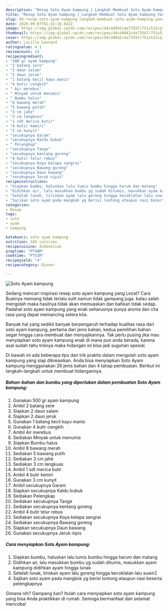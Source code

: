 ```yaml
---
description: "Resep Soto Ayam kampung | Langkah Membuat Soto Ayam kampung Yang Enak Dan Mudah"
title: "Resep Soto Ayam kampung | Langkah Membuat Soto Ayam kampung Yang Enak Dan Mudah"
slug: 94-resep-soto-ayam-kampung-langkah-membuat-soto-ayam-kampung-yang-enak-dan-mudah
date: 2020-09-07T01:41:18.642Z
image: https://img-global.cpcdn.com/recipes/d4cdd042c4a73597/751x532cq70/soto-ayam-kampung-foto-resep-utama.jpg
thumbnail: https://img-global.cpcdn.com/recipes/d4cdd042c4a73597/751x532cq70/soto-ayam-kampung-foto-resep-utama.jpg
cover: https://img-global.cpcdn.com/recipes/d4cdd042c4a73597/751x532cq70/soto-ayam-kampung-foto-resep-utama.jpg
author: Lucille Leonard
ratingvalue: 4.1
reviewcount: 14
recipeingredient:
- "500 gr ayam kampung"
- "2 batang sere"
- "2 daun salam"
- "2 daun jeruk"
- "1 batang kecil kayu manis"
- "4 butir cengkih"
- " Air merebus"
- " Minyak untuk menumis"
- " Bumbu halus"
- "8 bawang merah"
- "5 bawang putih"
- "3 cm jahe"
- "3 cm lengkuas"
- "1 sdt merica butir"
- "4 butir kemiri"
- "3 cm kunyit"
- "secukupnya Garam"
- "secukupnya Kaldu bubuk"
- " Pelengkap"
- "secukupnya Taoge"
- "secukupnya kentang goreng"
- "4 butir telur rebus"
- "secukupnya Koya kelapa sangrai"
- "secukupnya Bawang goreng"
- "secukupnya Daun bawang"
- "secukupnya Jeruk nipis"
recipeinstructions:
- "Siapkan bumbu, haluskan lalu tumis bumbu hingga harum dan matang"
- "Didihkan air, lalu masukkan bumbu yg sudah ditumis, masukkan ayam kampung didihkan ayam hingga lunak"
- "Setelah lunak, tiriskan ayam lalu goreng hingga kecoklatan lalu suwir2"
- "Sajikan soto ayam pada mangkok yg berisi lontong ataupun nasi beserta pelengkapnya"
categories:
- Resep
tags:
- soto
- ayam
- kampung

katakunci: soto ayam kampung 
nutrition: 165 calories
recipecuisine: Indonesian
preptime: "PT40M"
cooktime: "PT53M"
recipeyield: "4"
recipecategory: Dinner

---
```



![Soto Ayam kampung](https://img-global.cpcdn.com/recipes/d4cdd042c4a73597/751x532cq70/soto-ayam-kampung-foto-resep-utama.jpg)

Sedang mencari inspirasi resep soto ayam kampung yang Lezat? Cara Buatnya memang tidak terlalu sulit namun tidak gampang juga. kalau salah mengolah maka hasilnya tidak akan memuaskan dan bahkan tidak sedap. Padahal soto ayam kampung yang enak seharusnya punya aroma dan cita rasa yang dapat memancing selera kita.



Banyak hal yang sedikit banyak berpengaruh terhadap kualitas rasa dari soto ayam kampung, pertama dari jenis bahan, kedua pemilihan bahan segar hingga cara membuat dan menyajikannya. Tak perlu pusing jika mau menyiapkan soto ayam kampung enak di mana pun anda berada, karena asal sudah tahu triknya maka hidangan ini bisa jadi suguhan spesial.


Di bawah ini ada beberapa tips dan trik praktis dalam mengolah soto ayam kampung yang siap dikreasikan. Anda bisa menyiapkan Soto Ayam kampung menggunakan 26 jenis bahan dan 4 tahap pembuatan. Berikut ini langkah-langkah untuk membuat hidangannya.

<!--inarticleads1-->

##### Bahan-bahan dan bumbu yang diperlukan dalam pembuatan Soto Ayam kampung:

1. Gunakan 500 gr ayam kampung
1. Ambil 2 batang sere
1. Siapkan 2 daun salam
1. Siapkan 2 daun jeruk
1. Gunakan 1 batang kecil kayu manis
1. Gunakan 4 butir cengkih
1. Ambil  Air merebus
1. Sediakan  Minyak untuk menumis
1. Siapkan  Bumbu halus
1. Ambil 8 bawang merah
1. Sediakan 5 bawang putih
1. Sediakan 3 cm jahe
1. Sediakan 3 cm lengkuas
1. Ambil 1 sdt merica butir
1. Ambil 4 butir kemiri
1. Gunakan 3 cm kunyit
1. Ambil secukupnya Garam
1. Siapkan secukupnya Kaldu bubuk
1. Sediakan  Pelengkap
1. Sediakan secukupnya Taoge
1. Sediakan secukupnya kentang goreng
1. Ambil 4 butir telur rebus
1. Sediakan secukupnya Koya kelapa sangrai
1. Sediakan secukupnya Bawang goreng
1. Siapkan secukupnya Daun bawang
1. Gunakan secukupnya Jeruk nipis




<!--inarticleads2-->

##### Cara menyiapkan Soto Ayam kampung:

1. Siapkan bumbu, haluskan lalu tumis bumbu hingga harum dan matang
1. Didihkan air, lalu masukkan bumbu yg sudah ditumis, masukkan ayam kampung didihkan ayam hingga lunak
1. Setelah lunak, tiriskan ayam lalu goreng hingga kecoklatan lalu suwir2
1. Sajikan soto ayam pada mangkok yg berisi lontong ataupun nasi beserta pelengkapnya




Gimana nih? Gampang kan? Itulah cara menyiapkan soto ayam kampung yang bisa Anda praktikkan di rumah. Semoga bermanfaat dan selamat mencoba!
